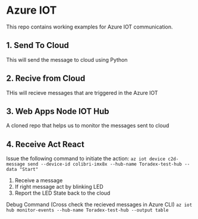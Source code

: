 # Azure IOT 

This repo contains working examples for Azure IOT communication.

## 1. Send To Cloud
This will send the message to cloud using Python

## 2. Recive from Cloud   
THis will recieve messages that are triggered in the Azure IOT 

## 3. Web Apps Node IOT Hub
A cloned repo that helps us to monitor the messages sent to cloud

## 4. Receive Act React
Issue the following command to initiate the action:
`az iot device c2d-message send --device-id colibri-imx8x --hub-name Toradex-test-hub --data "Start"`

1. Receive a message
2. If right message act by blinking LED
3. Report the LED State back to the cloud

Debug Command (Cross check the recieved messages in Azure CLI)
`az iot hub monitor-events --hub-name Toradex-test-hub --output table`